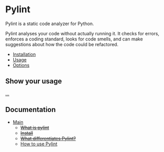 # Pylint

Pylint is a static code analyzer for Python.

Pylint analyses your code without actually running it. It checks for errors, enforces a
coding standard, looks for code smells, and can make suggestions about how the code
could be refactored.

- [Installation](installation.md)
- [Usage](usage.md)
- [Options](options.md)

## Show your usage

[...](https://pylint.readthedocs.io/en/latest/user_guide/installation/badge.html)

## Documentation

- [Main](https://pylint.readthedocs.io/en/stable/#)
  - ~~[What is pylint](https://pylint.readthedocs.io/en/latest/index.html#what-is-pylint)~~
  - ~~[Install](https://pylint.readthedocs.io/en/stable/#install)~~
  - ~~[What differentiates Pylint?](https://pylint.readthedocs.io/en/stable/#what-differentiates-pylint)~~
  - [How to use Pylint](https://pylint.readthedocs.io/en/stable/#how-to-use-pylint)
